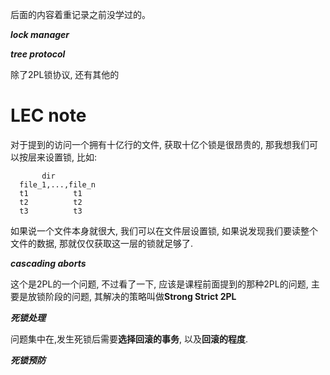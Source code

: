 后面的内容着重记录之前没学过的。

***lock manager***

***tree protocol***

除了2PL锁协议, 还有其他的


# LEC note

对于提到的访问一个拥有十亿行的文件, 获取十亿个锁是很昂贵的, 那我想我们可以按层来设置锁, 比如:

```
       dir
  file_1,...,file_n
  t1          t1
  t2          t2
  t3          t3
```

如果说一个文件本身就很大, 我们可以在文件层设置锁, 如果说发现我们要读整个文件的数据, 那就仅仅获取这一层的锁就足够了.


***cascading aborts***

这个是2PL的一个问题, 不过看了一下, 应该是课程前面提到的那种2PL的问题, 主要是放锁阶段的问题, 其解决的策略叫做**Strong Strict 2PL**

***死锁处理***

问题集中在,发生死锁后需要**选择回滚的事务**, 以及**回滚的程度**.

***死锁预防***

